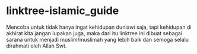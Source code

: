# linktree-islamic_guide
Mencoba untuk tidak hanya ingat kehidupan duniawi saja, tapi kehidupan di akhirat kita jangan lupakan juga, maka dari itu linktree ini dibuat sebagai sarana untuk menjadi muslim/muslimah yang lebih baik dan semoga selalu dirahmati oleh Allah Swt.
